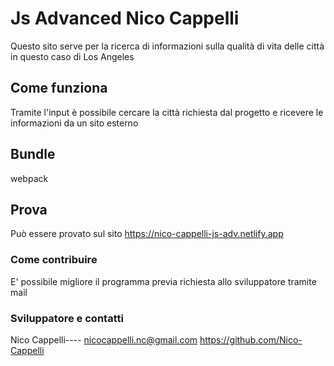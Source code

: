 # Js Advanced Nico Cappelli
Questo sito serve per la ricerca di informazioni sulla qualità di vita delle città in questo caso di Los Angeles
## Come funziona
Tramite l'input è possibile cercare la città richiesta dal progetto e ricevere le informazioni da un sito esterno
## Bundle
webpack

## Prova
Può essere provato sul sito https://nico-cappelli-js-adv.netlify.app

### Come contribuire
E' possibile migliore il programma previa richiesta allo sviluppatore tramite mail

### Sviluppatore e contatti

Nico Cappelli---- nicocappelli.nc@gmail.com
https://github.com/Nico-Cappelli
